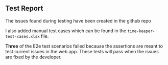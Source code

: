 
## Test Report
The issues found during testing have been created in the github repo

I also added manual test cases which can be found in the `time-keeper-test-cases.xlsx` file.

**Three** of the E2e test scenarios failed because the assertions are meant to test current issues in the web app. These tests will pass when the issues are fixed by the developer.